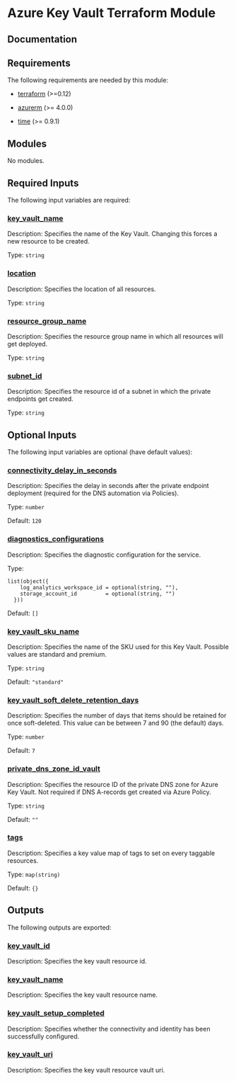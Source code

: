 <!-- BEGIN_TF_DOCS -->
# Azure Key Vault Terraform Module

## Documentation
<!-- markdownlint-disable MD033 -->

## Requirements

The following requirements are needed by this module:

- <a name="requirement_terraform"></a> [terraform](#requirement\_terraform) (>=0.12)

- <a name="requirement_azurerm"></a> [azurerm](#requirement\_azurerm) (>= 4.0.0)

- <a name="requirement_time"></a> [time](#requirement\_time) (>= 0.9.1)

## Modules

No modules.

<!-- markdownlint-disable MD013 -->
<!-- markdownlint-disable MD034 -->
## Required Inputs

The following input variables are required:

### <a name="input_key_vault_name"></a> [key\_vault\_name](#input\_key\_vault\_name)

Description: Specifies the name of the Key Vault. Changing this forces a new resource to be created.

Type: `string`

### <a name="input_location"></a> [location](#input\_location)

Description: Specifies the location of all resources.

Type: `string`

### <a name="input_resource_group_name"></a> [resource\_group\_name](#input\_resource\_group\_name)

Description: Specifies the resource group name in which all resources will get deployed.

Type: `string`

### <a name="input_subnet_id"></a> [subnet\_id](#input\_subnet\_id)

Description: Specifies the resource id of a subnet in which the private endpoints get created.

Type: `string`

## Optional Inputs

The following input variables are optional (have default values):

### <a name="input_connectivity_delay_in_seconds"></a> [connectivity\_delay\_in\_seconds](#input\_connectivity\_delay\_in\_seconds)

Description: Specifies the delay in seconds after the private endpoint deployment (required for the DNS automation via Policies).

Type: `number`

Default: `120`

### <a name="input_diagnostics_configurations"></a> [diagnostics\_configurations](#input\_diagnostics\_configurations)

Description: Specifies the diagnostic configuration for the service.

Type:

```hcl
list(object({
    log_analytics_workspace_id = optional(string, ""),
    storage_account_id         = optional(string, "")
  }))
```

Default: `[]`

### <a name="input_key_vault_sku_name"></a> [key\_vault\_sku\_name](#input\_key\_vault\_sku\_name)

Description: Specifies the name of the SKU used for this Key Vault. Possible values are standard and premium.

Type: `string`

Default: `"standard"`

### <a name="input_key_vault_soft_delete_retention_days"></a> [key\_vault\_soft\_delete\_retention\_days](#input\_key\_vault\_soft\_delete\_retention\_days)

Description: Specifies the number of days that items should be retained for once soft-deleted. This value can be between 7 and 90 (the default) days.

Type: `number`

Default: `7`

### <a name="input_private_dns_zone_id_vault"></a> [private\_dns\_zone\_id\_vault](#input\_private\_dns\_zone\_id\_vault)

Description: Specifies the resource ID of the private DNS zone for Azure Key Vault. Not required if DNS A-records get created via Azure Policy.

Type: `string`

Default: `""`

### <a name="input_tags"></a> [tags](#input\_tags)

Description: Specifies a key value map of tags to set on every taggable resources.

Type: `map(string)`

Default: `{}`

## Outputs

The following outputs are exported:

### <a name="output_key_vault_id"></a> [key\_vault\_id](#output\_key\_vault\_id)

Description: Specifies the key vault resource id.

### <a name="output_key_vault_name"></a> [key\_vault\_name](#output\_key\_vault\_name)

Description: Specifies the key vault resource name.

### <a name="output_key_vault_setup_completed"></a> [key\_vault\_setup\_completed](#output\_key\_vault\_setup\_completed)

Description: Specifies whether the connectivity and identity has been successfully configured.

### <a name="output_key_vault_uri"></a> [key\_vault\_uri](#output\_key\_vault\_uri)

Description: Specifies the key vault resource vault uri.

<!-- END_TF_DOCS -->